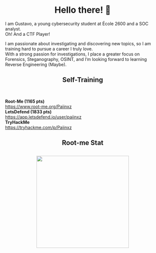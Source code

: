 <p>
    <h1 align="center">Hello there! 🧐</h1>
</p>

<p>
I am Gustavo, a young cybersecurity student at École 2600 and a SOC analyst. <br>  
Oh! And a CTF Player!  

I am passionate about investigating and discovering new topics, so I am training hard to pursue a career I truly love.  
With a strong passion for investigations, I place a greater focus on Forensics, Steganography, OSINT, and I’m looking forward to learning Reverse Engineering (Maybe).
</p>

<p>
<h2 align="center"> Self-Training</h2>
</p>
<br/>


<strong>Root-Me (1165 pts) </strong> <br>
https://www.root-me.org/Paiinxz
<br>
<strong>LetsDefend (1833 pts)</strong> <br>
https://app.letsdefend.io/user/paiinxz
<br>
<strong>TryHackMe</strong> <br>
https://tryhackme.com/p/Paiinxz

<p>
<h2 align="center">Root-me Stat<h2>
<p align="center">
    <a href="https://www.root-me.org/Paiinxz" target="_blank"> 
        <img src="https://root-me-diff.vercel.app/rm-gh?nickname=Paiinxz&gstats=show&style=dark" width="300" />
    </a>
</p>
